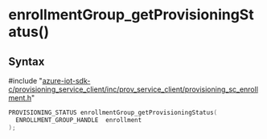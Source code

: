 # enrollmentGroup_getProvisioningStatus()

## Syntax

\#include "[azure-iot-sdk-c/provisioning_service_client/inc/prov_service_client/provisioning_sc_enrollment.h](../iot-c-ref-provisioning-sc-enrollment-h.md)"  
```C
PROVISIONING_STATUS enrollmentGroup_getProvisioningStatus(
  ENROLLMENT_GROUP_HANDLE  enrollment
);
```

